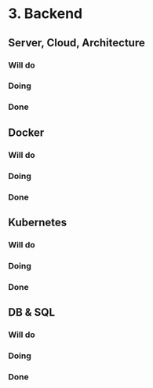 # 3. Backend

## Server, Cloud, Architecture

### Will do

### Doing

### Done

## Docker

### Will do

### Doing

### Done

## Kubernetes

### Will do

### Doing

### Done

## DB & SQL

### Will do

### Doing

### Done
